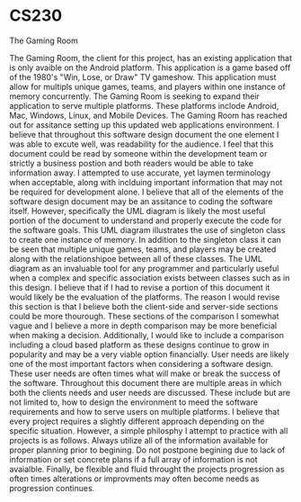 # CS230
The Gaming Room

  The Gaming Room, the client for this project, has an existing application that is only avaible on the Android platform. This application is a game based off of the 1980's "Win, Lose, or Draw" TV gameshow. This application must allow for multipls unique games, teams, and players within one instance of memory concurrently. The Gaming Room is seeking to expand their application to serve multiple platforms. These platforms inclode Android, Mac, Windows, Linux, and Mobile Devices. The Gaming Room has reached out for assitance setting up this updated web applications environment.
    I believe that throughout this software design document the one element I was able to excute well, was readability for the audience. I feel that this document could be read by someone within the development team or strictly a business postion and both readers would be able to take information away. I attempted to use accurate, yet laymen terminology when acceptable, along with inclduing important information that may not be required for development alone.
    I believe that all of the elements of the software design document may be an assitance to coding the software itself. However, specifically the UML diagram is likely the most useful portion of the document to understand and properly execute the code for the software goals. This UML diagram illustrates the use of singleton class to create one instance of memory. In addition to the singleton class it can be seen that multiple unique games, teams, and players may be created along with the relationshipoe between all of these classes. The UML diagram as an invaluable tool for any programmer and particularly useful when a complex and specific association exists between classes such as in this design.
     I believe that if I had to revise a portion of this document it would likely be the evaluation of the platforms. The reason I would revise this section is that I believe both the client-side and server-side sections could be more thourough. These sections of the comparison I somewhat vague and I believe a more in depth comparison may be more beneficial when making a decision. Additionally, I would like to include a comparison including a cloud based platform as these designs continue to grow in popularity and may be a very viable option financially.
     User needs are likely one of the most important factors when considering a software design. These user needs are often times what will make or break the success of the software. Throughout this document there are multiple areas in which both the clients needs and user needs are discussed. These include but are not limited to, how to design the environment to meed the software requirements and how to serve users on multiple platforms. 
     I believe that every project requires a slightly different approach depending on the specific situation. However, a simple philosphy I attempt to practice with all projects is as follows. Always utilize all of the information available for proper planning prior to begining. Do not postpone begining due to lack of information or set concrete plans if a full array of information is not avaialble. Finally, be flexible and fluid throught the projects progression as often times alterations or improvments may often become needs as progression continues. 
